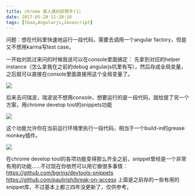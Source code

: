 ```yaml
---
title: chrome 是人类的好帮手(1)
date: 2017-05-20 11:20:18
tags: [lbao,Angularjs,Javascript]
---
```


问题：想在代码里快速地运行一段代码，需要去调用一个angular factory，但是又不想用karma写test case。

一开始刘凯过来问的时候我说可以在console里面搞定：
先拿到对应的helper instance（怎么拿我在之前的debug angularjs坑里有写），然后存成全局变量，之后就可以直接在console里面直接用这个全局变量了。

![](https://github.com/wflkaaa/dragonfly/blob/master/code/images/chrome-helper1.png?raw=true)

后来去问瑞波，瑞波说不想用console，想要运行的是一段代码，就给提了另一个方案，用chrome develop tool的snippets功能

![](https://github.com/wflkaaa/dragonfly/blob/master/code/images/chrome-helper2.png?raw=true)

这个功能允许你在当前运行环境里执行一段代码，相当于一个build-in的grease monkey插件。

![](https://github.com/wflkaaa/dragonfly/blob/master/code/images/chrome-helper3.png?raw=true)

在chrome develop tool的各项功能变得那么齐全之前，snippet曾经是一个非常有用的功能……不过现在你依然可以用它做很多事情：
https://github.com/bgrins/devtools-snippets
https://github.com/paulirish/break-on-access
上面是之前存的一些有用的snippet库，不过基本上都三四年没更新了，仅供参考。

